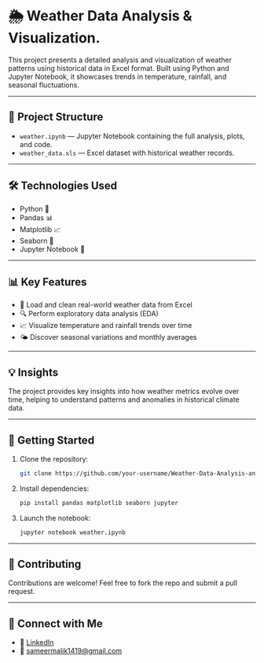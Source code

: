# 🌦️ Weather Data Analysis & Visualization.

This project presents a detailed analysis and visualization of weather patterns using historical data in Excel format. Built using Python and Jupyter Notebook, it showcases trends in temperature, rainfall, and seasonal fluctuations.

---

## 📁 Project Structure

- `weather.ipynb` — Jupyter Notebook containing the full analysis, plots, and code.
- `weather_data.xls` — Excel dataset with historical weather records.

---

## 🛠️ Technologies Used

- Python 🐍
- Pandas 📊
- Matplotlib 📈
- Seaborn 🎨
- Jupyter Notebook 📓

---

## 📊 Key Features

- 📂 Load and clean real-world weather data from Excel
- 🔍 Perform exploratory data analysis (EDA)
- 📈 Visualize temperature and rainfall trends over time
- 🌤️ Discover seasonal variations and monthly averages

---

## 💡 Insights

The project provides key insights into how weather metrics evolve over time, helping to understand patterns and anomalies in historical climate data.

---

## 🚀 Getting Started

1. Clone the repository:
   ```bash
   git clone https://github.com/your-username/Weather-Data-Analysis-and-Visualization.git
   ```

2. Install dependencies:
   ```bash
   pip install pandas matplotlib seaborn jupyter
   ```

3. Launch the notebook:
   ```bash
   jupyter notebook weather.ipynb
   ```

---

## 🤝 Contributing

Contributions are welcome! Feel free to fork the repo and submit a pull request.

---

## 🔗 Connect with Me

- 💼 [LinkedIn](https://www.linkedin.com/in/sameer-malik-b5b8772b9)
- 📧 sameermalik1419@gmail.com
